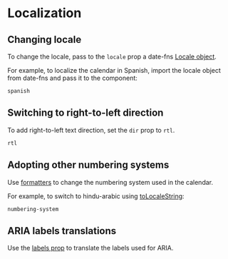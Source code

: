 # Localization

## Changing locale

To change the locale, pass to the `locale` prop a date-fns [Locale object](http://date-fns.org/docs/Locale).

For example, to localize the calendar in Spanish, import the locale object from date-fns and pass it to the component:

```include-example
spanish
```

## Switching to right-to-left direction

To add right-to-left text direction, set the `dir` prop to `rtl`.

```include-example
rtl
```

## Adopting other numbering systems

Use [formatters](/guides/formatters) to change the numbering system used in the calendar.

For example, to switch to hindu-arabic using [toLocaleString](https://developer.mozilla.org/en/docs/Web/JavaScript/Reference/Global_Objects/Date/toLocaleString):

```include-example
numbering-system
```

## ARIA labels translations

Use the [labels prop](/api/types/daypickerprops#labels) to translate the labels used for ARIA.
